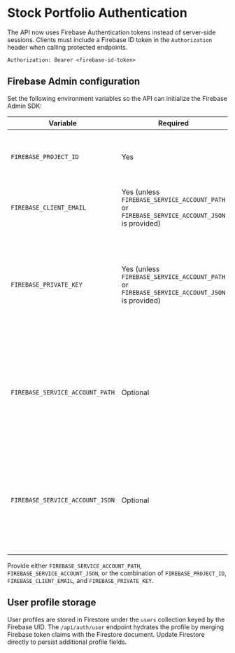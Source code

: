 # Stock Portfolio Authentication

The API now uses Firebase Authentication tokens instead of server-side sessions. Clients must include a Firebase ID token in the `Authorization` header when calling protected endpoints.

```
Authorization: Bearer <firebase-id-token>
```

## Firebase Admin configuration

Set the following environment variables so the API can initialize the Firebase Admin SDK:

| Variable | Required | Description |
| --- | --- | --- |
| `FIREBASE_PROJECT_ID` | Yes | Firebase project identifier used for Admin initialization. |
| `FIREBASE_CLIENT_EMAIL` | Yes (unless `FIREBASE_SERVICE_ACCOUNT_PATH` or `FIREBASE_SERVICE_ACCOUNT_JSON` is provided) | Client email from the service account credentials. |
| `FIREBASE_PRIVATE_KEY` | Yes (unless `FIREBASE_SERVICE_ACCOUNT_PATH` or `FIREBASE_SERVICE_ACCOUNT_JSON` is provided) | Private key from the service account. Replace literal `\n` sequences with real newlines if the key is stored in a `.env` file. |
| `FIREBASE_SERVICE_ACCOUNT_PATH` | Optional | Path to a service-account JSON file. If set, the file is read and overrides the individual credential variables above. |
| `FIREBASE_SERVICE_ACCOUNT_JSON` | Optional | Raw JSON string of the service-account credentials. Useful for platforms that expose credentials as environment variables. |

Provide either `FIREBASE_SERVICE_ACCOUNT_PATH`, `FIREBASE_SERVICE_ACCOUNT_JSON`, or the combination of `FIREBASE_PROJECT_ID`, `FIREBASE_CLIENT_EMAIL`, and `FIREBASE_PRIVATE_KEY`.

## User profile storage

User profiles are stored in Firestore under the `users` collection keyed by the Firebase UID. The `/api/auth/user` endpoint hydrates the profile by merging Firebase token claims with the Firestore document. Update Firestore directly to persist additional profile fields.
